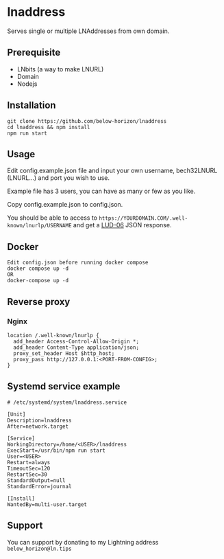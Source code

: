 # lnaddress
Serves single or multiple LNAddresses from own domain.

## Prerequisite

- LNbits (a way to make LNURL)
- Domain
- Nodejs

## Installation
```
git clone https://github.com/below-horizon/lnaddress
cd lnaddress && npm install
npm run start
```
## Usage

Edit config.example.json file and input your own username, bech32LNURL (LNURL...) and port you wish to use.

Example file has 3 users, you can have as many or few as you like.

Copy config.example.json to config.json.

You should be able to access to `https://YOURDOMAIN.COM/.well-known/lnurlp/USERNAME` and get a [LUD-06](https://github.com/lnurl/luds/blob/luds/06.md) JSON response.

## Docker
```
Edit config.json before running docker compose
docker compose up -d
OR
docker-compose up -d
```

## Reverse proxy

### Nginx
```
location /.well-known/lnurlp {
  add_header Access-Control-Allow-Origin *;
  add_header Content-Type application/json;
  proxy_set_header Host $http_host;
  proxy_pass http://127.0.0.1:<PORT-FROM-CONFIG>;
}
```

## Systemd service example
```
# /etc/systemd/system/lnaddress.service

[Unit]
Description=lnaddress
After=network.target

[Service]
WorkingDirectory=/home/<USER>/lnaddress
ExecStart=/usr/bin/npm run start
User=<USER>
Restart=always
TimeoutSec=120
RestartSec=30
StandardOutput=null
StandardError=journal

[Install]
WantedBy=multi-user.target
```

## Support
You can support by donating to my Lightning address `below_horizon@ln.tips`